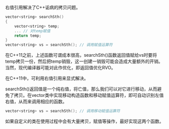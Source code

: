 右值引用解决了C++诟病的拷贝问题。

```c++
vector<string> searchSth()
{
    vector<string> temp;
    ... // 对temp赋值
    return temp;
}
vector<string> vs = searchSth(); // 调用赋值运算符
```

在C++11之前，上述函数可谓成本很高，searchSth()函数返回值赋给vs时要将temp拷贝一份，然后把temp销毁，这一创建一销毁可能会造成大量额外的开销。当然，现代编译器可能对此作优化，即返回值优化RVO。

在C++11中，可利用右值引用来显式解决。

searchSth()返回值是一个纯右值，将亡值，那么我们可以对它进行移动，从而避免了拷贝。在vector类中实现移动构造函数和移动赋值运算符，即可自动识别左值右值，从而来调用相应的函数。

```c++
vector<string> vs = searchSth(); // 调用移动赋值运算符
```

如果自定义的类在使用过程中会有大量拷贝，赋值等操作，最好实现这两个函数。